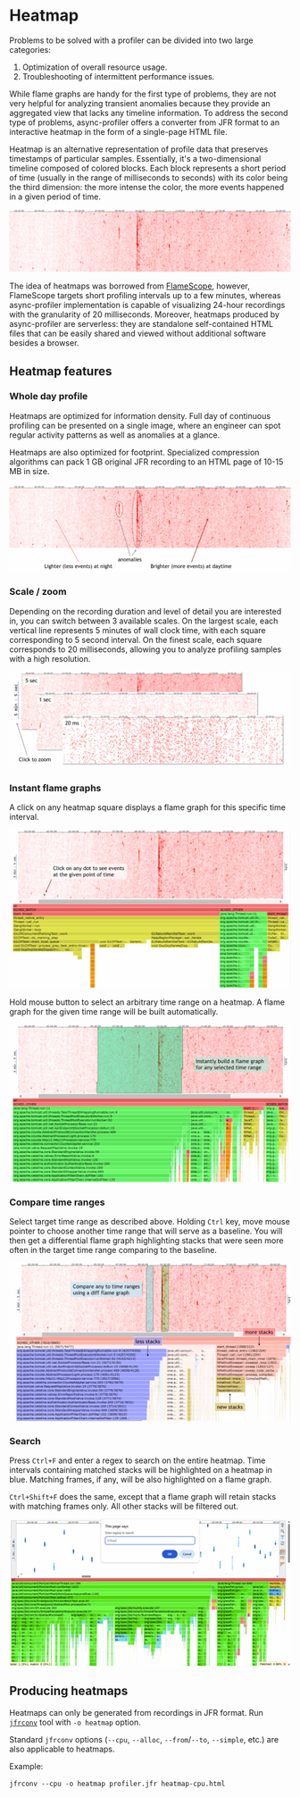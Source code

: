 # Heatmap

Problems to be solved with a profiler can be divided into two large categories:

1. Optimization of overall resource usage.
2. Troubleshooting of intermittent performance issues.

While flame graphs are handy for the first type of problems, they are not very helpful
for analyzing transient anomalies because they provide an aggregated view that lacks
any timeline information. To address the second type of problems, async-profiler offers
a converter from JFR format to an interactive heatmap in the form of a single-page HTML file.

Heatmap is an alternative representation of profile data that preserves timestamps
of particular samples. Essentially, it's a two-dimensional timeline composed of
colored blocks. Each block represents a short period of time (usually in the range of
milliseconds to seconds) with its color being the third dimension: the more intense
the color, the more events happened in a given period of time.

![](/.assets/images/heatmap.png)

The idea of heatmaps was borrowed from [FlameScope](https://github.com/Netflix/flamescope),
however, FlameScope targets short profiling intervals up to a few minutes, whereas
async-profiler implementation is capable of visualizing 24-hour recordings
with the granularity of 20 milliseconds. Moreover, heatmaps produced by async-profiler
are serverless: they are standalone self-contained HTML files that can be easily shared
and viewed without additional software besides a browser.

## Heatmap features

### Whole day profile

Heatmaps are optimized for information density. Full day of continuous profiling
can be presented on a single image, where an engineer can spot regular activity
patterns as well as anomalies at a glance.

Heatmaps are also optimized for footprint. Specialized compression algorithms
can pack 1 GB original JFR recording to an HTML page of 10-15 MB in size.

![](/.assets/images/heatmap1.png)

### Scale / zoom

Depending on the recording duration and level of detail you are interested in,
you can switch between 3 available scales. On the largest scale, each vertical line
represents 5 minutes of wall clock time, with each square corresponding to
5 second interval. On the finest scale, each square corresponds to 20 milliseconds,
allowing you to analyze profiling samples with a high resolution.

![](/.assets/images/heatmap2.png)

### Instant flame graphs

A click on any heatmap square displays a flame graph for this specific time interval.

![](/.assets/images/heatmap3.png)

Hold mouse button to select an arbitrary time range on a heatmap.
A flame graph for the given time range will be built automatically.

![](/.assets/images/heatmap4.png)

### Compare time ranges

Select target time range as described above. Holding `Ctrl` key,
move mouse pointer to choose another time range that will serve as a baseline.
You will then get a differential flame graph highlighting stacks
that were seen more often in the target time range comparing to the baseline.

![](/.assets/images/heatmap5.png)

### Search

Press `Ctrl+F` and enter a regex to search on the entire heatmap.
Time intervals containing matched stacks will be highlighted on a heatmap in blue.
Matching frames, if any, will be also highlighted on a flame graph.

`Ctrl+Shift+F` does the same, except that a flame graph will
retain stacks with matching frames only. All other stacks will be filtered out.

![](/.assets/images/heatmap6.png)

## Producing heatmaps

Heatmaps can only be generated from recordings in JFR format.
Run [`jfrconv`](ConverterUsage.md) tool with `-o heatmap` option.

Standard `jfrconv` options (`--cpu`, `--alloc`, `--from`/`--to`, `--simple`, etc.)
are also applicable to heatmaps.

Example:

```
jfrconv --cpu -o heatmap profiler.jfr heatmap-cpu.html
```
